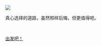 <!-- docsify/_coverpage.md --> 

![](https://cdn.jsdelivr.net/gh/zxiaosi/cdn/Docsify/images/icons.png)

真心选择的道路，虽然照样后悔，但更值得吧。

<br/>

 [出发吧！](/README.md)

